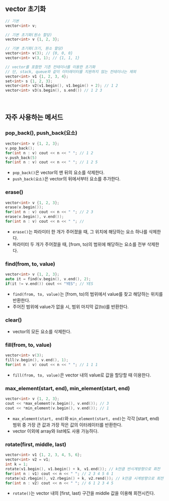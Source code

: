 ## vector 초기화

```c++
// 기본
vector<int> v;

// 기본 초기화(원소 할당)
vector<int> v {1, 2, 3};

// 기본 초기화(크기, 원소 할당)
vector<int> v(3); // {0, 0, 0}
vector<int> v(3, 1); // {1, 1, 1}

// vector를 포함한 기존 컨테이너를 이용한 초기화
// 단, stack, queue와 같이 이터레이터를 지원하지 않는 컨테이너는 제외
vector<int> v1 {1, 2, 3, 4};
set<int> s {1, 2, 3};
vector<int> v2(v1.begin(), v1.begin() + 2); // 1 2
vector<int> v3(s.begin(), s.end()) // 1 2 3
```

<br>

## 자주 사용하는 메서드

### pop_back(), push_back(요소)

```c++
vector<int> v {1, 2, 3};
v.pop_back();
for(int n : v) cout << n << " "; // 1 2
v.push_back(5)
for(int n : v) cout << n << " "; // 1 2 5
```

* ``pop_back()``은 vector의 맨 뒤의 요소를 삭제한다.
* ``push_back(요소)``은 vector의 뒤에서부터 요소를 추가한다.

### erase()

```c++
vector<int> v {1, 2, 3};
erase(v.begin());
for(int n : v) cout << n << " "; // 2 3
erase(v.begin(), v.end());
for(int n : v) cout << n << " "; //
```

* ``erase()``는 파라미터 한 개가 주어졌을 때, 그 위치에 해당하는 요소 하나를 삭제한다.
* 파라미터 두 개가 주어졌을 때, [from, to)의 범위에 해당하는 요소를 전부 삭제한다.

### find(from, to, value)

```c++
vector<int> v {1, 2, 3};
auto it = find(v.begin(), v.end(), 2);
if(it != v.end()) cout << "YES"; // YES
```

* ``find(from, to, value)``는 [from, to)의 범위에서 value를 찾고 해당하는 위치를 반환한다.
* 주어진 범위에 value가 없을 시, 범위 마지막 값(to)를 반환한다.

### clear()

* vector의 모든 요소를 삭제한다.

### fill(from, to, value)

```c++
vector<int> v(3);
fill(v.begin(), v.end(), 1);
for(int n : v) cout << n << " "; // 1 1 1
```

* ``fill(from, to, value)``은 vector 내의 value로 값을 할당할 때 이용한다.

### max_element(start, end), min_element(start, end)

```c++
vector<int> v {1, 2, 3};
cout << *max_element(v.begin(), v.end()); // 3
cout << *min_element(v.begin(), v.end()); // 1
```

* ``max_element(start, end)``와 ``min_element(start, end)``는 각각 [start, end) 범위 중 가장 큰 값과 가장 작은 값의 이터레이터를 반환한다.
* vector 이외에 array와 list에도 사용 가능하다.

### rotate(first, middle, last)

```c++
vector<int> v1 {1, 2, 3, 4, 5, 6};
vector<int> v2 = v1;
int k = 1;
rotate(v1.begin(), v1.begin() + k, v1.end()); // k만큼 반시계방향으로 회전
for(int n : v1) cout << n << " "; // 2 3 4 5 6 1
rotate(v2.rbegin(), v2.rbegin() + k, v2.rend()); // k만큼 시계방향으로 회전
for(int n : v2) cout << n << " "; // 6 1 2 3 4 5
```

* ``rotate()``는 vector 내의 [first, last) 구간을 middle 값을 이용해 회전시킨다.